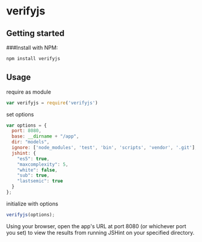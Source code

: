 # verifyjs

## Getting started

###Install with NPM:
``` javascript
npm install verifyjs
```

## Usage

require as module
``` javascript
var verifyjs = require('verifyjs')
```

set options
``` javascript
var options = {
  port: 8080,
  base: __dirname + "/app",
  dir: "models",
  ignore: ['node_modules', 'test', 'bin', 'scripts', 'vendor', '.git'],
  jshint: {
    "es5": true,
    "maxcomplexity": 5,
    "white": false,
    "sub": true,
    "lastsemic": true
  }
};
```

initialize with options
``` javascript
verifyjs(options);
```

Using your browser, open the app's URL at port 8080 (or whichever port you set) to view the results from running JSHint on your specified directory.
